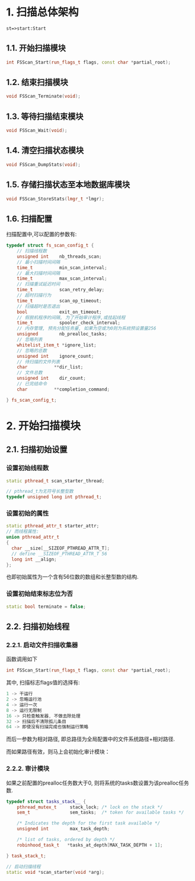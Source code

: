 
# 1. 扫描总体架构

```flow
st=>start:Start

```

## 1.1.  开始扫描模块
```c++
int FSScan_Start(run_flags_t flags, const char *partial_root);
```

## 1.2. 结束扫描模块
```c++
void FSScan_Terminate(void);
```

## 1.3. 等待扫描结束模块
```c++
void FSScan_Wait(void);
```

## 1.4. 清空扫描状态模块
```c++
void FSScan_DumpStats(void);
```

## 1.5. 存储扫描状态至本地数据库模块
```c++
void FSScan_StoreStats(lmgr_t *lmgr);
```

## 1.6. 扫描配置
扫描配置中,可以配置的参数有:
```c++
typedef struct fs_scan_config_t {
    // 扫描线程数
    unsigned int    nb_threads_scan;
    // 最小扫描时间间隔
    time_t          min_scan_interval;
    // 最大扫描时间间隔
    time_t          max_scan_interval;
    // 扫描重试延迟时间
    time_t          scan_retry_delay;
    // 超时扫描行为
    time_t          scan_op_timeout;
    // 扫描超时是否退出
    bool            exit_on_timeout;
    // 假脱机程序的间隔, 为了开始审计程序,或挂起线程
    time_t          spooler_check_interval;
    // 内存管理, 预先分配任务量, 如果为空或为0则为系统预设置量256
    unsigned        nb_prealloc_tasks;
    // 忽略列表
    whitelist_item_t *ignore_list;
    // 忽略的总数
    unsigned int    ignore_count;
    // 待扫描的文件列表
    char          **dir_list;
    // 文件总数
    unsigned int    dir_count;
    // 已完结命令
    char          **completion_command;

} fs_scan_config_t;

```

<!-- ## 1.2. 扫描配置

### 设置Changelog实时更新
Lustre的Changelog允许Robinhood接收Lustre中的改变提醒。只要开始初始扫描后，不再需要重新扫描去更新数据库内容。只需要设置Robinhood持续监听changelog，通过changelog会近乎实时地更新数据。

要开始此行为，在初次扫描前，可以直接在命令行中输入：
```bash
rbh-config enable_chglogs ''fsname''
```
也可以在Robinhood配置中输入: -->

# 2. 开始扫描模块

## 2.1. 扫描初始设置

### 设置初始线程数
```c++
static pthread_t scan_starter_thread;

// pthread_t为无符号长整型数
typedef unsigned long int pthread_t;

```

### 设置初始的属性
```c++
static pthread_attr_t starter_attr;
// 而线程属性:
union pthread_attr_t
{
  char __size[__SIZEOF_PTHREAD_ATTR_T];
  // define __SIZEOF_PTHREAD_ATTR_T 56
  long int __align;
};
```
也即初始属性为一个含有56位数的数组和长整型数的结构.

### 设置初始结束标志位为否
```c++
static bool terminate = false;
```
## 2.2. 扫描初始线程

### 2.2.1. 启动文件扫描收集器
函数调用如下
```c++
int FSScan_Start(run_flags_t flags, const char *partial_root);
```

其中, 扫描标志flags值的选择有:
```c++
1 -> 干运行
2 -> 忽略运行池
4 -> 运行一次
8 -> 运行无限制
16 -> 只检查触发器, 不做去除处理
32 -> 扫描后不清除孤儿条目
64 -> 即使没有扫描完成也强制运行策略
```
而后一参数为相对路径, 即总路径为全局配置中的文件系统路径+相对路径.

而如果路径有效，则马上会初始化审计模块：

### 2.2.2. 审计模块
如果之前配置的prealloc任务数大于0, 则将系统的tasks数设置为该prealloc任务数.


```c++
typedef struct tasks_stack__ {
    pthread_mutex_t     stack_lock; /* lock on the stack */
    sem_t               sem_tasks;  /* token for available tasks */

    /* Indicates the depth for the first task available */
    unsigned int        max_task_depth;

    /* list of tasks, ordered by depth */
    robinhood_task_t   *tasks_at_depth[MAX_TASK_DEPTH + 1];

} task_stack_t;
```









```c++
// 启动扫描线程
static void *scan_starter(void *arg);
```




